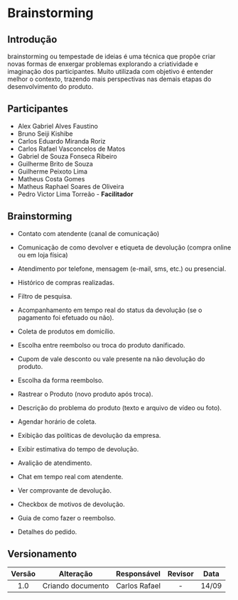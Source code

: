 # Brainstorming

## Introdução

brainstorming ou tempestade de ideias é uma técnica que propõe criar novas formas de enxergar problemas explorando a criatividade e imaginação dos participantes. Muito utilizada com objetivo é entender melhor o contexto, trazendo mais perspectivas nas demais etapas do desenvolvimento do produto.

## Participantes

- Alex Gabriel Alves Faustino
- Bruno Seiji Kishibe
- Carlos Eduardo Miranda Roriz
- Carlos Rafael Vasconcelos de Matos
- Gabriel de Souza Fonseca Ribeiro
- Guilherme Brito de Souza
- Guilherme Peixoto Lima
- Matheus Costa Gomes
- Matheus Raphael Soares de Oliveira
- Pedro Victor Lima Torreão - **Facilitador**

## Brainstorming

- Contato com atendente (canal de comunicação)

- Comunicação de como devolver e etiqueta de devolução (compra online ou em loja física)

- Atendimento por telefone, mensagem (e-mail, sms, etc.) ou presencial.

- Histórico de compras realizadas.

- Filtro de pesquisa.

- Acompanhamento em tempo real do status da devolução (se o pagamento foi efetuado ou não).

- Coleta de produtos em domicílio.

- Escolha entre reembolso ou troca do produto danificado.

- Cupom de vale desconto ou vale presente na não devolução do produto.

- Escolha da forma reembolso.

- Rastrear o Produto (novo produto após troca).

- Descrição do problema do produto (texto e arquivo de vídeo ou foto).

- Agendar horário de coleta.

- Exibição das políticas de devolução da empresa.

- Exibir estimativa do tempo de devolução.

- Avalição de atendimento.

- Chat em tempo real com atendente.

- Ver comprovante de devolução.

- Checkbox de motivos de devolução.

- Guia de como fazer o reembolso.

- Detalhes do pedido.

## Versionamento

| Versão |     Alteração     |  Responsável  | Revisor | Data  |
| :----: | :---------------: | :-----------: | :-----: | :---: |
|  1.0   | Criando documento | Carlos Rafael |    -    | 14/09 |
